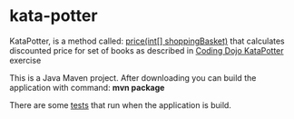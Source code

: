 # kata-potter
KataPotter, is a method called: <a href="https://github.com/jyrkim/kata-potter/blob/master/src/main/java/katapotter/ShoppingBasket.java"> price(int[] shoppingBasket)</a> that calculates discounted price for set of books as described in  <a href="http://codingdojo.org/cgi-bin/index.pl?KataPotter">Coding Dojo KataPotter</a> exercise

This is a Java Maven project. After downloading you can build the application with command: <b>mvn package</b> 

There are some <a href="https://github.com/jyrkim/kata-potter/blob/master/src/test/java/katapotter/ShoppingBasketTest.java">tests</a> that run when the application is build.

